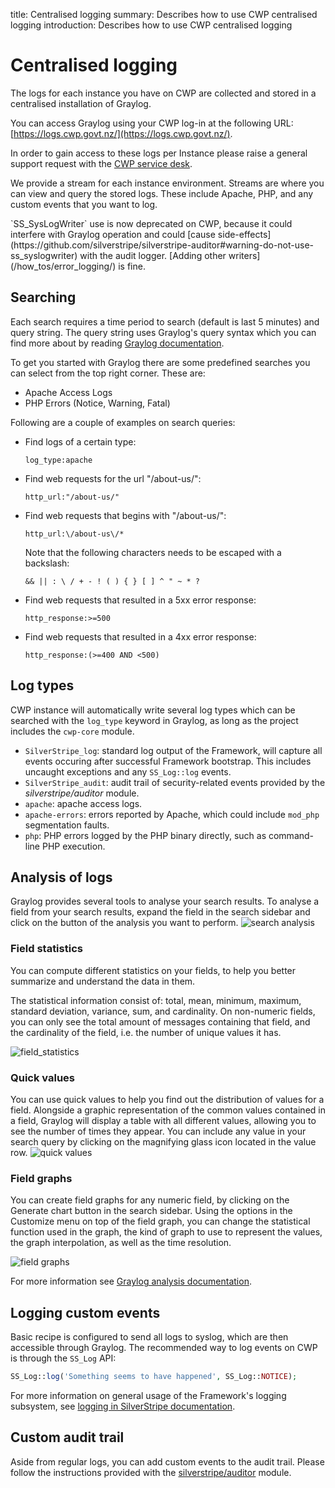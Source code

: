 title: Centralised logging
summary: Describes how to use CWP centralised logging
introduction: Describes how to use CWP centralised logging

# Centralised logging

The logs for each instance you have on CWP are collected and stored in a
centralised installation of Graylog.

You can access Graylog using your CWP log-in at the following URL:
[https://logs.cwp.govt.nz/](https://logs.cwp.govt.nz/).

In order to gain access to these logs per Instance please raise a general support request with the [CWP service desk](https://www.cwp.govt.nz/service-desk/new-request/).

We provide a stream for each instance environment. Streams are where
you can view and query the stored logs. These include Apache, PHP, and any
custom events that you want to log.

<div class="notice" markdown='1'>
`SS_SysLogWriter` use is now deprecated on CWP, because it could interfere with Graylog operation and could
[cause side-effects](https://github.com/silverstripe/silverstripe-auditor#warning-do-not-use-ss_syslogwriter)
with the audit logger. [Adding other writers](/how_tos/error_logging/) is fine.
</div>

## Searching

Each search requires a time period to search (default is last 5 minutes) and
query string. The query string uses Graylog's query syntax which you can find
more about by reading [Graylog documentation](http://docs.graylog.org/en/latest/pages/queries.html).

To get you started with Graylog there are some predefined searches you can
select from the top right corner. These are:

* Apache Access Logs
* PHP Errors (Notice, Warning, Fatal)

Following are a couple of examples on search queries:

 - Find logs of a certain type:

    `log_type:apache`

 - Find web requests for the url "/about-us/":

    `http_url:"/about-us/"`

 - Find web requests that begins with "/about-us/":

    `http_url:\/about-us\/*`

    Note that the following characters needs to be escaped with a backslash:

    `&& || : \ / + - ! ( ) { } [ ] ^ " ~ * ?`

 - Find web requests that resulted in a 5xx error response:
 
    `http_response:>=500`

 - Find web requests that resulted in a 4xx error response:

    `http_response:(>=400 AND <500)`

## Log types

CWP instance will automatically write several log types which can be searched with the `log_type` keyword in Graylog, as
long as the project includes the `cwp-core` module.

* `SilverStripe_log`: standard log output of the Framework, will capture all events occuring after successful Framework
bootstrap. This includes uncaught exceptions and any `SS_Log::log` events.
* `SilverStripe_audit`: audit trail of security-related events provided by the *silverstripe/auditor* module.
* `apache`: apache access logs.
* `apache-errors`: errors reported by Apache, which could include `mod_php` segmentation faults.
* `php`: PHP errors logged by the PHP binary directly, such as command-line PHP execution.

## Analysis of logs

Graylog provides several tools to analyse your search results. To analyse a 
field from your search results, expand the field in the search sidebar and click
on the button of the analysis you want to perform.
![search analysis](/_images/logs/search_analysis.png)

### Field statistics

You can compute different statistics on your fields, to help you better summarize and 
understand the data in them.

The statistical information consist of: total, mean, minimum, maximum, standard
deviation, variance, sum, and cardinality. On non-numeric fields, you can only
see the total amount of messages containing that field, and the cardinality of
the field, i.e. the number of unique values it has.

![field_statistics](/_images/logs/field_statistics.png)

### Quick values
You can use quick values to help you find out the distribution of values for a field. 
Alongside a graphic representation of the common values contained in a field, 
Graylog will display a table with all different values, allowing you to see the
number of times they appear. You can include any value in your search query by
clicking on the magnifying glass icon located in the value row.
![quick values](/_images/logs/quick_values.png)

### Field graphs
You can create field graphs for any numeric field, by clicking on the Generate
chart button in the search sidebar. Using the options in the Customize menu on
top of the field graph, you can change the statistical function used in the 
graph, the kind of graph to use to represent the values, the graph
interpolation, as well as the time resolution.

![field graphs](/_images/logs/field_graph.png)

For more information see [Graylog analysis documentation](http://docs.graylog.org/en/1.2/pages/queries.html#analysis).

## Logging custom events

Basic recipe is configured to send all logs to syslog, which are then accessible through Graylog. The recommended way
to log events on CWP is through the `SS_Log` API:

```php
SS_Log::log('Something seems to have happened', SS_Log::NOTICE);
```

For more information on general usage of the Framework's logging subsystem, see
[logging in SilverStripe documentation](https://docs.silverstripe.org/en/3.1/developer_guides/debugging/error_handling/).

## Custom audit trail

Aside from regular logs, you can add custom events to the audit trail. Please follow the instructions provided with the
[silverstripe/auditor](https://github.com/silverstripe/silverstripe-auditor#custom-audit-trail) module.

